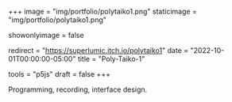 +++
image = "img/portfolio/polytaiko1.png"
staticimage = "img/portfolio/polytaiko1.png"

showonlyimage = false

redirect = "https://superlumic.itch.io/polytaiko1"
date = "2022-10-01T00:00:00-05:00"
title = "Poly-Taiko-1"

tools = "p5js"
draft = false
+++

Programming, recording, interface design.